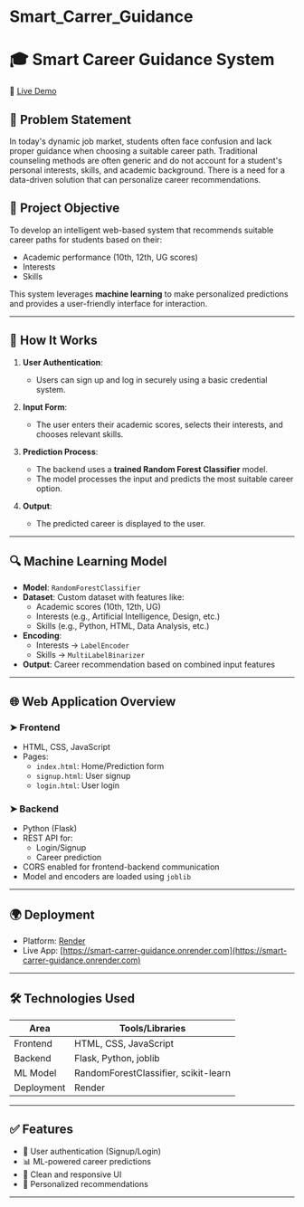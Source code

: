 # Smart_Carrer_Guidance
# 🎓 Smart Career Guidance System

🚀 [Live Demo](https://smart-carrer-guidance.onrender.com)

## 📌 Problem Statement

In today's dynamic job market, students often face confusion and lack proper guidance when choosing a suitable career path. Traditional counseling methods are often generic and do not account for a student's personal interests, skills, and academic background. There is a need for a data-driven solution that can personalize career recommendations.

## 🎯 Project Objective

To develop an intelligent web-based system that recommends suitable career paths for students based on their:

- Academic performance (10th, 12th, UG scores)
- Interests
- Skills

This system leverages **machine learning** to make personalized predictions and provides a user-friendly interface for interaction.

---

## 🧠 How It Works

1. **User Authentication**:
   - Users can sign up and log in securely using a basic credential system.

2. **Input Form**:
   - The user enters their academic scores, selects their interests, and chooses relevant skills.

3. **Prediction Process**:
   - The backend uses a **trained Random Forest Classifier** model.
   - The model processes the input and predicts the most suitable career option.

4. **Output**:
   - The predicted career is displayed to the user.

---

## 🔍 Machine Learning Model

- **Model**: `RandomForestClassifier`
- **Dataset**: Custom dataset with features like:
  - Academic scores (10th, 12th, UG)
  - Interests (e.g., Artificial Intelligence, Design, etc.)
  - Skills (e.g., Python, HTML, Data Analysis, etc.)
- **Encoding**:
  - Interests → `LabelEncoder`
  - Skills → `MultiLabelBinarizer`
- **Output**: Career recommendation based on combined input features

---

## 🌐 Web Application Overview

### ➤ Frontend
- HTML, CSS, JavaScript
- Pages:
  - `index.html`: Home/Prediction form
  - `signup.html`: User signup
  - `login.html`: User login

### ➤ Backend
- Python (Flask)
- REST API for:
  - Login/Signup
  - Career prediction
- CORS enabled for frontend-backend communication
- Model and encoders are loaded using `joblib`


---

## 🌍 Deployment

- Platform: [Render](https://render.com)
- Live App: [https://smart-carrer-guidance.onrender.com](https://smart-carrer-guidance.onrender.com)

---

## 🛠️ Technologies Used

| Area       | Tools/Libraries                     |
|------------|--------------------------------------|
| Frontend   | HTML, CSS, JavaScript                |
| Backend    | Flask, Python, joblib                |
| ML Model   | RandomForestClassifier, scikit-learn |
| Deployment | Render                               |

---

## ✅ Features

- 🔐 User authentication (Signup/Login)
- 📊 ML-powered career predictions
- 🌈 Clean and responsive UI
- 🧠 Personalized recommendations

---






